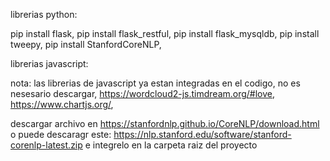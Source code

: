 librerias python:

  pip install flask,
  pip install flask_restful,
  pip install flask_mysqldb,
  pip install tweepy,
  pip install StanfordCoreNLP,
  
librerias javascript:

  nota: las librerias de javascript ya estan integradas en el codigo, no es nesesario descargar,
  https://wordcloud2-js.timdream.org/#love,
  https://www.chartjs.org/,
 
descargar archivo en https://stanfordnlp.github.io/CoreNLP/download.html 
o puede descaragr este: https://nlp.stanford.edu/software/stanford-corenlp-latest.zip e integrelo en la carpeta raiz del proyecto
